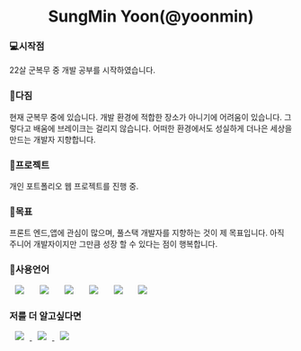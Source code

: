 <h1 align="center"> SungMin Yoon(@yoonmin)</h1>

<h3>💻시작점</h3>
22살 군복무 중 개발 공부를 시작하였습니다.

<h3>🦅다짐</h3>
현재 군복무 중에 있습니다. 개발 환경에 적합한 장소가 아니기에 어려움이 있습니다. 
그렇다고 배움에 브레이크는 걸리지 않습니다. 어떠한 환경에서도 성실하게 더나은 세상을 만드는 개발자 지향합니다.

<h3>📲프로젝트</h3>
개인 포트폴리오 웹 프로젝트를 진행 중.

<h3>🤗목표</h3>
프론트 엔드,앱에 관심이 많으며, 풀스택 개발자를 지향하는 것이 제 목표입니다.
아직 주니어 개발자이지만 그만큼 성장 할 수 있다는 점이 행복합니다.

<h3>📢사용언어</h3>
<div>
<img src="https://img.shields.io/badge/Python-007396?style=flat-square&logo=Python&logoColor=white" style="height : auto; margin-left : 10px; margin-right : 10px;"/></a>&nbsp;
<img src="https://img.shields.io/badge/React-4479A1?style=flat-square&logo=React&logoColor=white" style="height : auto; margin-left : 10px; margin-right : 10px;"/></a>&nbsp;
<img src="https://img.shields.io/badge/Django-6DB33F?style=flat-square&logo=Django&logoColor=white" style="height : auto; margin-left : 10px; margin-right : 10px;"/></a>&nbsp;
<img src="https://img.shields.io/badge/HTML5-E34F26?style=flat-square&logo=HTML5&logoColor=white" style="height : auto; margin-left : 10px; margin-right : 10px;"/></a>&nbsp;
<img src="https://img.shields.io/badge/CSS3-1572B6?style=flat-square&logo=CSS3&logoColor=white" style="height : auto; margin-left : 10px; margin-right : 10px;"/></a>&nbsp;
<img src="https://img.shields.io/badge/JavaScript-F7DF1E?style=flat-square&logo=JavaScript&logoColor=white" style="height : auto; margin-left : 10px; margin-right : 10px;"/></a>&nbsp;
</div>

<h3>저를 더 알고싶다면</h3>
<a href="https://yoon-min-codinglog.tistory.com/">
    <img src="http://img.shields.io/badge/Tech Blog-ff7965?style=flat&logo=Emby&logoColor=white&link=https://yoon-min-codinglog.tistory.com/"
        style="height : auto; margin-left : 10px; margin-right : 10px;"/>
</a>

<a href="https://yoonminweb.y00nmin.repl.co">
    <img src="http://img.shields.io/badge/yoonmin_WEB Page-2667d8?style=flat&logo=Emby&logoColor=white&link=https://yoonminweb.y00nmin.repl.co"
        style="height : auto; margin-left : 10px; margin-right : 10px;"/>
</a>

<a href="https://ysmgg1@naver.com/">
    <img src="http://img.shields.io/badge/Naver Mail:ysmgg1@naver.com-7dff8c?style=flat&logo=naver&logoColor=white&link=https://ysmgg1@naver.com/"
        style="height : auto; margin-left : 10px; margin-right : 10px;"/>
</a>

